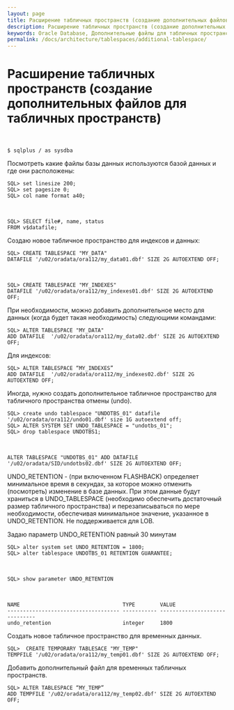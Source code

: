 ```yaml
---
layout: page
title: Расширение табличных пространств (создание дополнительных файлов для табличных пространств)
description: Расширение табличных пространств (создание дополнительных файлов для табличных пространств)
keywords: Oracle Database, Дополнительные файлы для табличных пространств
permalink: /docs/architecture/tablespaces/additional-tablespace/
---
```


# Расширение табличных пространств (создание дополнительных файлов для табличных пространств)

<br/>

    $ sqlplus / as sysdba

Посмотреть какие файлы базы данных используются базой данных и где они расположены:

    SQL> set linesize 200;
    SQL> set pagesize 0;
    SQL> col name format a40;

<br/>

    SQL> SELECT file#, name, status
    FROM v$datafile;

Создаю новое табличное пространство для индексов и данных:

    SQL> CREATE TABLESPACE "MY_DATA"
    DATAFILE '/u02/oradata/ora112/my_data01.dbf' SIZE 2G AUTOEXTEND OFF;

<br/>

    SQL> CREATE TABLESPACE "MY_INDEXES"
    DATAFILE '/u02/oradata/ora112/my_indexes01.dbf' SIZE 2G AUTOEXTEND OFF;

При необходимости, можно добавить дополнительное место для данных (когда будет такая необходимость) следующими командами:

    SQL> ALTER TABLESPACE "MY_DATA"
    ADD DATAFILE  '/u02/oradata/ora112/my_data02.dbf' SIZE 2G AUTOEXTEND OFF;

Для индексов:

    SQL> ALTER TABLESPACE “MY_INDEXES”
    ADD DATAFILE  '/u02/oradata/ora112/my_indexes02.dbf' SIZE 2G AUTOEXTEND OFF;

Иногда, нужно создать дополнительное табличное пространство для табличного пространства отмены (undo).

    SQL> create undo tablespace "UNDOTBS_01" datafile '/u02/oradata/ora112/undo01.dbf' size 1G autoextend off;
    SQL> ALTER SYSTEM SET UNDO_TABLESPACE = "undotbs_01";
    SQL> drop tablespace UNDOTBS1;

<br/>

    ALTER TABLESPACE "UNDOTBS_01" ADD DATAFILE '/u02/oradata/SID/undotbs02.dbf' SIZE 2G AUTOEXTEND OFF;

UNDO_RETENTION - (при включенном FLASHBACK) определяет минимальное время в секундах, за которое можно отменить (посмотреть) изменение в базе данных. При этом данные будут храниться в UNDO_TABLESPACE (необходимо обеспечить достаточный размер табличного пространства) и перезаписываться по мере необходимости, обеспечивая минимальное значение, указанное в UNDO_RETENTION. Не поддерживается для LOB.

Задаю параметр UNDO_RETENTION равный 30 минутам

    SQL> alter system set UNDO_RETENTION = 1800;
    SQL> alter tablespace UNDOTBS_01 RETENTION GUARANTEE;

<br/>

    SQL> show parameter UNDO_RETENTION

<br/>

    NAME                                 TYPE        VALUE
    ------------------------------------ ----------- ------------------------------
    undo_retention                       integer     1800

Создать новое табличное пространство для временных данных.

    SQL>  CREATE TEMPORARY TABLESACE "MY_TEMP"
    TEMPFILE '/u02/oradata/ora112/my_temp01.dbf' SIZE 2G AUTOEXTEND OFF;

Добавить дополнительный файл для временных табличных пространств.

    SQL> ALTER TABLESPACE “MY_TEMP”
    ADD TEMPFILE '/u02/oradata/ora112/my_temp02.dbf' SIZE 2G AUTOEXTEND OFF;
